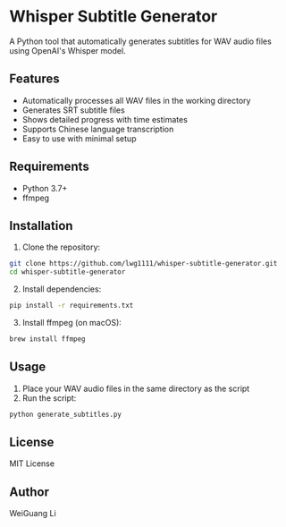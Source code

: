 # Whisper Subtitle Generator

A Python tool that automatically generates subtitles for WAV audio files using OpenAI's Whisper model.

## Features
- Automatically processes all WAV files in the working directory
- Generates SRT subtitle files
- Shows detailed progress with time estimates
- Supports Chinese language transcription
- Easy to use with minimal setup

## Requirements
- Python 3.7+
- ffmpeg

## Installation

1. Clone the repository:
```bash
git clone https://github.com/lwg1111/whisper-subtitle-generator.git
cd whisper-subtitle-generator
```

2. Install dependencies:
```bash
pip install -r requirements.txt
```

3. Install ffmpeg (on macOS):
```bash
brew install ffmpeg
```

## Usage
1. Place your WAV audio files in the same directory as the script
2. Run the script:
```bash
python generate_subtitles.py
```

## License
MIT License

## Author
WeiGuang Li